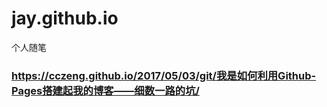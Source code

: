 # jay.github.io
个人随笔
### https://cczeng.github.io/2017/05/03/git/我是如何利用Github-Pages搭建起我的博客——细数一路的坑/
